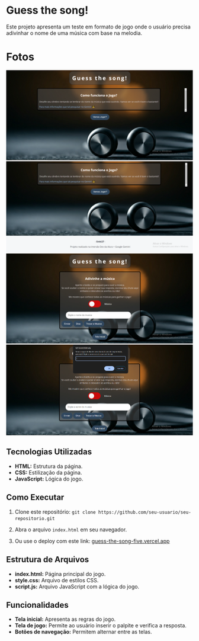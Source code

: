 # Guess the song!

Este projeto apresenta um teste em formato de jogo onde o usuário precisa adivinhar o nome de uma música com base na melodia.

# Fotos

<img src="./img/readme/telaHome.png" alt="Tela home">
<img src="./img/readme/telaFooter.png" alt="Tela home footer">
<img src="./img/readme/telaHomeMusica.png" alt="Tela musica">
<img src="./img/readme/telaHomeMusicaDica.PNG" alt="Tela musica com prompt de dica">

## Tecnologias Utilizadas

* **HTML:** Estrutura da página.
* **CSS:** Estilização da página.
* **JavaScript:** Lógica do jogo.

## Como Executar

1. Clone este repositório: `git clone https://github.com/seu-usuario/seu-repositorio.git`
2. Abra o arquivo `index.html` em seu navegador.

3. Ou use o deploy com este link: [guess-the-song-five.vercel.app](https://guess-the-song-five.vercel.app/)

## Estrutura de Arquivos

* **index.html:** Página principal do jogo.
* **style.css:** Arquivo de estilos CSS.
* **script.js:** Arquivo JavaScript com a lógica do jogo.

## Funcionalidades

* **Tela inicial:** Apresenta as regras do jogo.
* **Tela de jogo:** Permite ao usuário inserir o palpite e verifica a resposta.
* **Botões de navegação:** Permitem alternar entre as telas.

